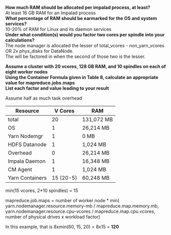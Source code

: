 <strong>How much RAM should be allocated per impalad process, at least?</strong>  
At least 16 GB RAM for an Impalad process  
<strong>What percentage of RAM should be earmarked for the OS and system services?</strong>  
10-20% of RAM for Linux and its daemon services  
<strong>Under what condition(s) would you factor two cores per spindle into your calculations?</strong>  
The node manager is allocated the lesser of total_vcores - non_yarn_vcores OR 2x phys_disks for DataNode.  
The will be factored in when the second of those two is the lesser.

<strong>Assume a cluster with 20 vcores, 128 GB RAM, and 10 spindles on each of eight worker nodes</strong>  
<strong>Using the Container Formula given in Table 8, calculate an appropriate value for mapreduce.jobs.maps</strong>  
<strong>List each factor and value leading to your result</strong>  


Assume half as much task overhead  

|Resource        |V Cores  |  RAM       |
| ---------------|---------|------------|
|total           | 20      | 131,072 MB |  
|OS              | 1       |  26,214 MB |  
|Yarn Nodemgr    | 1       |       0 MB |  
|HDFS Datanode   | 1       |   1,024 MB |
|Overhead        | 0       |  26,214 MB |  
|Impala Daemon   | 1       |  16,348 MB |
|CM Agent        | 1       |   1,024 MB | 
|Yarn Containers |15 (20-5)|  60,248 MB |  

min(15 vcores, 2*10 spindles) = 15

mapreduce.job.maps = number of worker node * min(  
yarn.nodemanager.resource.memory-mb / mapreduce.map.memory.mb,  
yarn.nodemanager.resource.cpu-vcores / mapreduce.map.cpu.vcores,  
number of physical drives x workload factor)

In this example, that is 8xmin(60, 15, 20) = 8x15 = <strong>120</strong>
